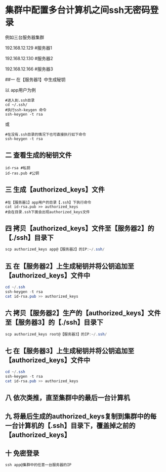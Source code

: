 # 集群中配置多台计算机之间ssh无密码登录

例如三台服务器集群

192.168.12.129  #服务器1

192.168.12.130  #服务器2

192.168.12.166  #服务器3

##一 在【服务器1】中生成秘钥

以 app用户为例

```shell
#进入到.ssh目录
cd ~/.ssh/
#执行ssh-keygen 命令
ssh-keygen -t rsa
```

或

```shell
#在没有.ssh目录的情况下也可直接执行如下命令
ssh-keygen -t rsa
```

## 二 查看生成的秘钥文件

```shell
id-rsa #私钥
id-ras.pub #公钥
```

## 三 生成【authorized_keys】文件

```shell
#在【服务器1】app用户的目录【.ssh】下执行命令
cat id-rsa.pub >> authorized_keys
#会在目录.ssh下面会出现authorized_keys文件
```

## 四 拷贝【authorized_keys】文件至【服务器2】的【./ssh】目录下

```powershell
scp authorized_keys app@【服务器2】的IP:~/.ssh/
```

## 五 在【服务器2】上生成秘钥并将公钥追加至【authorized_keys】文件中

```powershell
cd ~/.ssh
ssh-keygen -t rsa
cat id-rsa.pub >> authorized_keys
```

## 六 拷贝【服务器2】生产的【authorized_keys】文件至【服务器3】的【./ssh】目录下

```powershell
scp authorized_keys root@【服务器3】的IP:~/.ssh/
```

## 七 在【服务器3】上生成秘钥并将公钥追加至【authorized_keys】文件中

```powershell
cd ~/.ssh
ssh-keygen -t rsa
cat id-rsa.pub >> authorized_keys
```

## 八 依次类推，直至集群中的最后一台计算机

## 九 将最后生成的authorized_keys复制到集群中的每一台计算机的【.ssh】目录下，覆盖掉之前的【authorized_keys】

## 十 免密登录

```powershell
ssh app@集群中的任意一台服务器的IP
```

